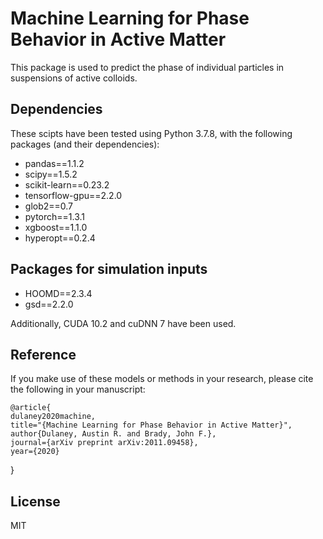 # Machine Learning for Phase Behavior in Active Matter
This package is used to predict the phase of individual particles in suspensions of active colloids.

## Dependencies
These scipts have been tested using Python 3.7.8, with the following packages (and their dependencies):
- pandas==1.1.2
- scipy==1.5.2
- scikit-learn==0.23.2
- tensorflow-gpu==2.2.0
- glob2==0.7
- pytorch==1.3.1
- xgboost==1.1.0
- hyperopt==0.2.4

## Packages for simulation inputs
- HOOMD==2.3.4
- gsd==2.2.0

Additionally, CUDA 10.2 and cuDNN 7 have been used.

## Reference
If you make use of these models or methods in your research, please cite the following in your manuscript:

	@article{
    dulaney2020machine,
    title="{Machine Learning for Phase Behavior in Active Matter}",
    author{Dulaney, Austin R. and Brady, John F.},
    journal={arXiv preprint arXiv:2011.09458},
    year={2020}
  }


## License
MIT
